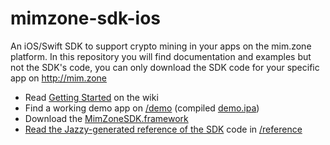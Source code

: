 # mimzone-sdk-ios
An iOS/Swift SDK to support crypto mining in your apps on the mim.zone platform. 
In this repository you will find documentation and examples but not the SDK's code, you can only download the SDK code for your specific app on http://mim.zone

- Read [Getting Started](https://github.com/mimzone/mimzone-sdk-ios/wiki/Getting-Started) on the wiki
- Find a working demo app on [/demo](demo) (compiled [demo.ipa](demo.ipa))
- Download the [MimZoneSDK.framework](MimZoneSDK.framework)
- [Read the Jazzy-generated reference of the SDK](https://mimzone.github.io/mimzone-sdk-ios/reference/) code in [/reference](reference)
